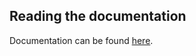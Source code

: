 ## Reading the documentation

Documentation can be found [here](https://www.postgresql.org/docs/16/index.html).
